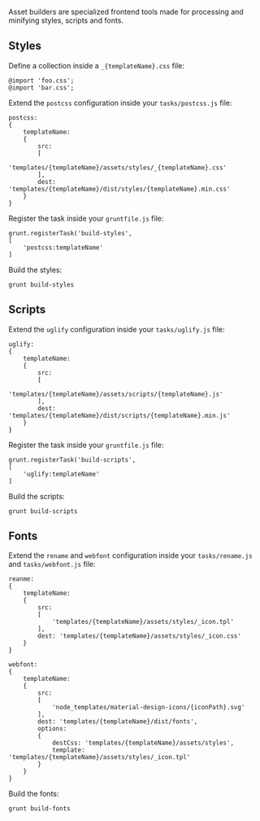 Asset builders are specialized frontend tools made for processing and minifying styles, scripts and fonts.


Styles
------

Define a collection inside a `_{templateName}.css` file:

```
@import 'foo.css';
@import 'bar.css';
```

Extend the `postcss` configuration inside your `tasks/postcss.js` file:

```
postcss:
{
	templateName:
	{
		src:
		[
			'templates/{templateName}/assets/styles/_{templateName}.css'
		],
		dest: 'templates/{templateName}/dist/styles/{templateName}.min.css'
	}
}
```

Register the task inside your `gruntfile.js` file:

```
grunt.registerTask('build-styles',
[
	'postcss:templateName'
]
```

Build the styles:

```
grunt build-styles
```


Scripts
-------

Extend the `uglify` configuration inside your `tasks/uglify.js` file:

```
uglify:
{
	templateName:
	{
		src:
		[
			'templates/{templateName}/assets/scripts/{templateName}.js'
		],
		dest: 'templates/{templateName}/dist/scripts/{templateName}.min.js'
	}
}
```

Register the task inside your `gruntfile.js` file:

```
grunt.registerTask('build-scripts',
[
	'uglify:templateName'
]
```

Build the scripts:

```
grunt build-scripts
```


Fonts
-----

Extend the `rename` and `webfont` configuration inside your `tasks/rename.js` and  `tasks/webfont.js` file:

```
reanme:
{
	templateName:
	{
		src:
		[
			'templates/{templateName}/assets/styles/_icon.tpl'
		],
		dest: 'templates/{templateName}/assets/styles/_icon.css'
	}
}
```

```
webfont:
{
	templateName:
	{
		src:
		[
			'node_templates/material-design-icons/{iconPath}.svg'
		],
		dest: 'templates/{templateName}/dist/fonts',
		options:
		{
			destCss: 'templates/{templateName}/assets/styles',
			template: 'templates/{templateName}/assets/styles/_icon.tpl'
		}
	}
}
```

Build the fonts:

```
grunt build-fonts
```
